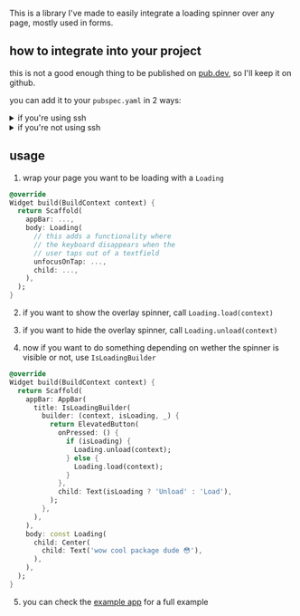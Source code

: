 This is a library I've made to easily integrate a loading spinner over any page, mostly used in forms.

## how to integrate into your project
this is not a good enough thing to be published on [pub.dev](https://www.pub.dev), so I'll keep it on github.

you can add it to your `pubspec.yaml` in 2 ways:
<details>
    <summary>if you're using ssh</summary>

    loading:
        git: git@github.com:adnanjpg/loading.git
</details>
<details>
    <summary>if you're not using ssh</summary>

    loading:
        git: https://github.com/adnanjpg/loading.git
</details>

## usage

1. wrap your page you want to be loading with a  `Loading`
```dart
@override
Widget build(BuildContext context) {
  return Scaffold(
    appBar: ...,
    body: Loading(
      // this adds a functionality where 
      // the keyboard disappears when the
      // user taps out of a textfield
      unfocusOnTap: ...,
      child: ...,
    ),
  );
}
```

2. if you want to show the overlay spinner, call `Loading.load(context)`

3. if you want to hide the overlay spinner, call `Loading.unload(context)`

4. now if you want to do something depending on wether the spinner is visible or not, use `IsLoadingBuilder`
```dart
@override
Widget build(BuildContext context) {
  return Scaffold(
    appBar: AppBar(
      title: IsLoadingBuilder(
        builder: (context, isLoading, _) {
          return ElevatedButton(
            onPressed: () {
              if (isLoading) {
                Loading.unload(context);
              } else {
                Loading.load(context);
              }
            },
            child: Text(isLoading ? 'Unload' : 'Load'),
          );
        },
      ),
    ),
    body: const Loading(
      child: Center(
        child: Text('wow cool package dude 😳'),
      ),
    ),
  );
}
```

5. you can check the [example app](example/lib/main.dart) for a full example